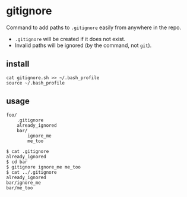 # gitignore
Command to add paths to `.gitignore` easily from anywhere in the repo.

- `.gitignore` will be created if it does not exist.
- Invalid paths will be ignored (by the command, not `git`).

## install
```
cat gitignore.sh >> ~/.bash_profile
source ~/.bash_profile
```

## usage
```
foo/
    .gitignore
    already_ignored
    bar/
        ignore_me
        me_too
```

```
$ cat .gitignore
already_ignored
$ cd bar
$ gitignore ignore_me me_too
$ cat ../.gitignore
already_ignored
bar/ignore_me
bar/me_too
```
